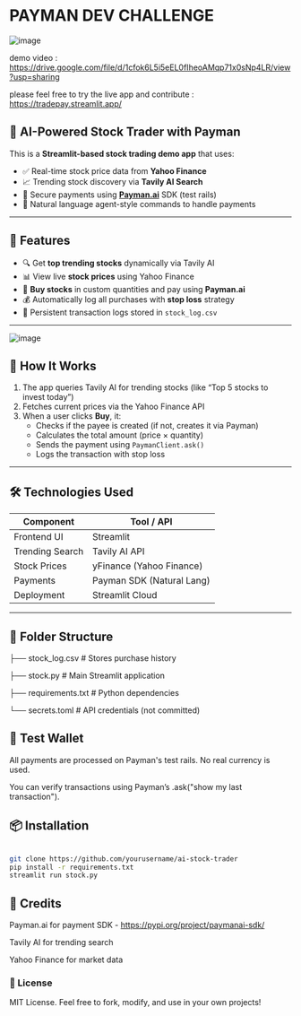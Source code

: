 # PAYMAN DEV CHALLENGE 


![image](https://github.com/user-attachments/assets/43239be3-e8d3-440f-a115-a155145f23d1)

demo video : https://drive.google.com/file/d/1cfok6L5i5eEL0fIheoAMqp71x0sNp4LR/view?usp=sharing


please feel free to try the live app and contribute : https://tradepay.streamlit.app/

## 🤖 AI-Powered Stock Trader with Payman

This is a **Streamlit-based stock trading demo app** that uses:

- ✅ Real-time stock price data from **Yahoo Finance**
- 📈 Trending stock discovery via **Tavily AI Search**
- 💸 Secure payments using **[Payman.ai](https://payman.ai)** SDK (test rails)
- 🧠 Natural language agent-style commands to handle payments

---

## 🚀 Features

- 🔍 Get **top trending stocks** dynamically via Tavily AI
- 📊 View live **stock prices** using Yahoo Finance
- 🛒 **Buy stocks** in custom quantities and pay using **Payman.ai**
- 💰 Automatically log all purchases with **stop loss** strategy
- 📒 Persistent transaction logs stored in `stock_log.csv`

---

![image](https://github.com/user-attachments/assets/336fc338-fdd7-4870-801b-b8ed49fbf227)


## 🧠 How It Works

1. The app queries Tavily AI for trending stocks (like “Top 5 stocks to invest today”)
2. Fetches current prices via the Yahoo Finance API
3. When a user clicks **Buy**, it:
   - Checks if the payee is created (if not, creates it via Payman)
   - Calculates the total amount (price × quantity)
   - Sends the payment using `PaymanClient.ask()`
   - Logs the transaction with stop loss

---

## 🛠️ Technologies Used

| Component        | Tool / API                |
|------------------|---------------------------|
| Frontend UI      | Streamlit                 |
| Trending Search  | Tavily AI API             |
| Stock Prices     | yFinance (Yahoo Finance)  |
| Payments         | Payman SDK (Natural Lang) |
| Deployment       | Streamlit Cloud           |

---

## 📂 Folder Structure

├── stock_log.csv # Stores purchase history

├── stock.py # Main Streamlit application

├── requirements.txt # Python dependencies

└── secrets.toml # API credentials (not committed)


## 🧪 Test Wallet

All payments are processed on Payman's test rails. No real currency is used.

You can verify transactions using Payman’s .ask("show my last transaction").

## 📦 Installation

```bash

git clone https://github.com/yourusername/ai-stock-trader
pip install -r requirements.txt
streamlit run stock.py
```

## 🤝 Credits

Payman.ai for payment SDK  - https://pypi.org/project/paymanai-sdk/

Tavily AI for trending search

Yahoo Finance for market data

### 📜 License

MIT License. Feel free to fork, modify, and use in your own projects!

